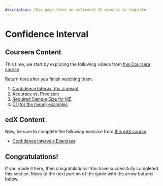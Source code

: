 ```yaml
---
description: This page takes an estimated 45 minutes to complete.
---
```


# Confidence Interval

## Coursera Content

This time, we start by exploring the following videos from [this Coursera course](https://www.coursera.org/learn/inferential-statistics-intro/home/welcome).

Return here after you finish watching them.

1. [Confidence Interval (for a mean)](https://www.coursera.org/learn/inferential-statistics-intro/lecture/DA30M/confidence-interval-for-a-mean)
2. [Accuracy vs. Precision](https://www.coursera.org/learn/inferential-statistics-intro/lecture/QTajX/accuracy-vs-precision)
3. [Required Sample Size for ME](https://www.coursera.org/learn/inferential-statistics-intro/lecture/QPEXw/required-sample-size-for-me)
4. [CI (for the mean) examples](https://www.coursera.org/learn/inferential-statistics-intro/lecture/txXVo/ci-for-the-mean-examples)

## edX Content

Now, be sure to complete the following exercise from [this edX course](https://learning.edx.org/course/course-v1:HarvardX+PH525.1x+3T2020/home).

* [Confidence Intervals Exercises](https://learning.edx.org/course/course-v1:HarvardX+PH525.1x+3T2020/block-v1:HarvardX+PH525.1x+3T2020+type@sequential+block@997dd497b71c4232a588778f28cf894e/block-v1:HarvardX+PH525.1x+3T2020+type@vertical+block@8b8c3136f057465ca81fac5abc0690af)

## Congratulations!

If you made it here, then congratulations! You have successfully completed this section. Move to the next portion of the guide with the arrow buttons below.







